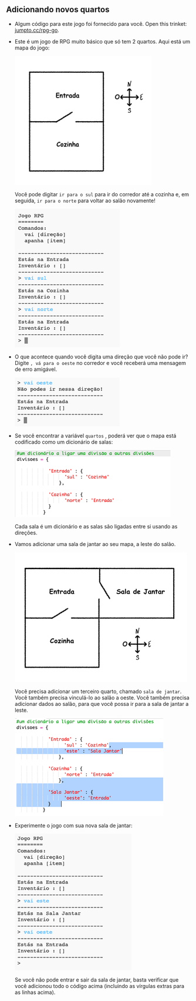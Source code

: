## Adicionando novos quartos

+ Algum código para este jogo foi fornecido para você. Open this trinket: <a href="http://jumpto.cc/rpg-go" target="_blank">jumpto.cc/rpg-go</a>.

+ Este é um jogo de RPG muito básico que só tem 2 quartos. Aqui está um mapa do jogo:
    
    ![captura de tela](images/rpg-map1.png)
    
    Você pode digitar `ir para o sul` para ir do corredor até a cozinha e, em seguida, `ir para o norte` para voltar ao salão novamente!
    
    ![captura de tela](images/rpg-controls.png)

+ O que acontece quando você digita uma direção que você não pode ir? Digite `, vá para o oeste` no corredor e você receberá uma mensagem de erro amigável.
    
    ![captura de tela](images/rpg-error.png)

+ Se você encontrar a variável `quartos` , poderá ver que o mapa está codificado como um dicionário de salas:
    
    ![captura de tela](images/rpg-rooms.png)
    
    Cada sala é um dicionário e as salas são ligadas entre si usando as direções.

+ Vamos adicionar uma sala de jantar ao seu mapa, a leste do salão.
    
    ![captura de tela](images/rpg-dining.png)
    
    Você precisa adicionar um terceiro quarto, chamado `sala de jantar`. Você também precisa vinculá-lo ao salão a oeste. Você também precisa adicionar dados ao salão, para que você possa ir para a sala de jantar a leste.
    
    ![captura de tela](images/rpg-dining-code.png)

+ Experimente o jogo com sua nova sala de jantar:
    
    ![captura de tela](images/rpg-dining-test.png)
    
    Se você não pode entrar e sair da sala de jantar, basta verificar que você adicionou todo o código acima (incluindo as vírgulas extras para as linhas acima).